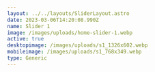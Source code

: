 ```yaml
---
layout: ../../layouts/SliderLayout.astro
date: 2023-03-06T14:20:08.990Z
name: Slider 1
image: /images/uploads/home-slider-1.webp
active: true
desktopimage: /images/uploads/s1_1326x602.webp
mobileimage: /images/uploads/s1_768x349.webp
type: Generic
---
```

